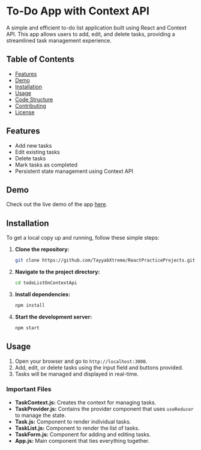 # To-Do App with Context API

A simple and efficient to-do list application built using React and Context API. This app allows users to add, edit, and delete tasks, providing a streamlined task management experience.

## Table of Contents

- [Features](#features)
- [Demo](#demo)
- [Installation](#installation)
- [Usage](#usage)
- [Code Structure](#code-structure)
- [Contributing](#contributing)
- [License](#license)

## Features

- Add new tasks
- Edit existing tasks
- Delete tasks
- Mark tasks as completed
- Persistent state management using Context API

## Demo

Check out the live demo of the app [here](#).

## Installation

To get a local copy up and running, follow these simple steps:

1. **Clone the repository:**
    ```sh
    git clone https://github.com/TayyabXtreme/ReactPracticeProjects.git
    ```
2. **Navigate to the project directory:**
    ```sh
    cd todoListOnContextApi
    ```
3. **Install dependencies:**
    ```sh
    npm install
    ```
4. **Start the development server:**
    ```sh
    npm start
    ```

## Usage

1. Open your browser and go to `http://localhost:3000`.
2. Add, edit, or delete tasks using the input field and buttons provided.
3. Tasks will be managed and displayed in real-time.


### Important Files

- **TaskContext.js:** Creates the context for managing tasks.
- **TaskProvider.js:** Contains the provider component that uses `useReducer` to manage the state.
- **Task.js:** Component to render individual tasks.
- **TaskList.js:** Component to render the list of tasks.
- **TaskForm.js:** Component for adding and editing tasks.
- **App.js:** Main component that ties everything together.

